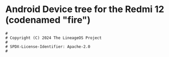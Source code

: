 # Android Device tree for the Redmi 12 (codenamed "fire")

```
#
# Copyright (C) 2024 The LineageOS Project
#
# SPDX-License-Identifier: Apache-2.0
#
```
